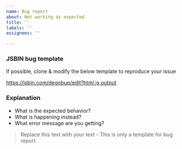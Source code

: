 ```yaml
---
name: Bug report
about: Not working as expected
title: ''
labels: ''
assignees: ''

---
```


### JSBIN bug template

If possible, clone & modify the below template to reproduce your issue

https://jsbin.com/degobup/edit?html,js,output

### Explanation

- What is the expected behavior?
- What is happening instead?
- What error message are you getting?


> Replace this text with your text - This is only a template for bug report.
